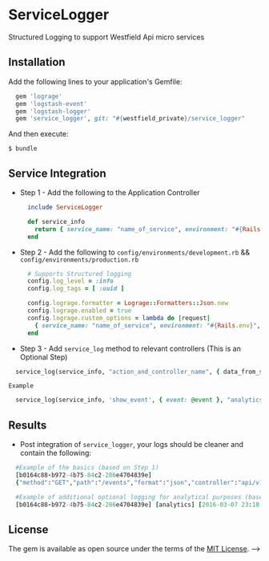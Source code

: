 # ServiceLogger

Structured Logging to support Westfield Api micro services

## Installation

Add the following lines to your application's Gemfile:

```ruby
  gem 'lograge'
  gem 'logstash-event'
  gem 'logstash-logger'
  gem 'service_logger', git: "#{westfield_private}/service_logger"
```

And then execute:

    $ bundle

## Service Integration

  - Step 1 - Add the following to the Application Controller
    ```ruby
      include ServiceLogger
    ```

    ```ruby
      def service_info
        return { service_name: "name_of_service", environment: "#{Rails.env}" }
      end
    ```

  - Step 2 - Add the following to `config/environments/development.rb` && `config/environments/production.rb`

    ```ruby
      # Supports Structured logging
      config.log_level = :info
      config.log_tags = [ :uuid ]

      config.lograge.formatter = Lograge::Formatters::Json.new
      config.lograge.enabled = true
      config.lograge.custom_options = lambda do |request|
        { service_name: "name_of_service", environment: "#{Rails.env}", time: request.time }
      end
    ```

  - Step 3 - Add `service_log` method to relevant controllers (This is an Optional Step)

  ```ruby
    service_log(service_info, "action_and_controller_name", { data_from_service } , tag_name)
  ```

    Example
  ```ruby
    service_log(service_info, 'show_event', { event: @event }, "analytics")
  ```


## Results

- Post integration of `service_logger`, your logs should be cleaner and contain the following:

```ruby
  #Example of the basics (based on Step 1)
  [b0164c88-b972-4b75-84c2-286e4704839e]
  {"method":"GET","path":"/events","format":"json","controller":"api/v1/events","action":"index","status":200,"duration":207.57,"view":72.67,"db":23.61,"service_name":"events","environment":"development","time":"2016-03-07T15:18:12.752-08:00"}
```

```ruby
  #Example of additional optional logging for analytical purposes (based on Step 2)
  [b0164c88-b972-4b75-84c2-286e4704839e] [analytics] [2016-03-07 23:18:12 UTC] {"service_name":null,"environment":"development","service_message":"index_of_events","service_details":{"events_count":10}}
```

## License

The gem is available as open source under the terms of the [MIT License](http://opensource.org/licenses/MIT). -->
